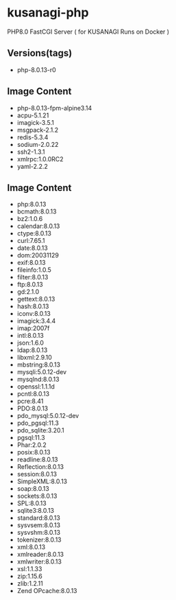 # kusanagi-php
PHP8.0 FastCGI Server ( for KUSANAGI Runs on Docker )

## Versions(tags)
- php-8.0.13-r0

## Image Content
- php-8.0.13-fpm-alpine3.14
- acpu-5.1.21
- imagick-3.5.1
- msgpack-2.1.2
- redis-5.3.4
- sodium-2.0.22
- ssh2-1.3.1
- xmlrpc:1.0.0RC2
- yaml-2.2.2

## Image Content
- php:8.0.13
- bcmath:8.0.13
- bz2:1.0.6
- calendar:8.0.13
- ctype:8.0.13
- curl:7.65.1
- date:8.0.13
- dom:20031129
- exif:8.0.13
- fileinfo:1.0.5
- filter:8.0.13
- ftp:8.0.13
- gd:2.1.0
- gettext:8.0.13
- hash:8.0.13
- iconv:8.0.13
- imagick:3.4.4
- imap:2007f
- intl:8.0.13
- json:1.6.0
- ldap:8.0.13
- libxml:2.9.10
- mbstring:8.0.13
- mysqli:5.0.12-dev
- mysqlnd:8.0.13
- openssl:1.1.1d
- pcntl:8.0.13
- pcre:8.41
- PDO:8.0.13
- pdo_mysql:5.0.12-dev
- pdo_pgsql:11.3
- pdo_sqlite:3.20.1
- pgsql:11.3
- Phar:2.0.2
- posix:8.0.13
- readline:8.0.13
- Reflection:8.0.13
- session:8.0.13
- SimpleXML:8.0.13
- soap:8.0.13
- sockets:8.0.13
- SPL:8.0.13
- sqlite3:8.0.13
- standard:8.0.13
- sysvsem:8.0.13
- sysvshm:8.0.13
- tokenizer:8.0.13
- xml:8.0.13
- xmlreader:8.0.13
- xmlwriter:8.0.13
- xsl:1.1.33
- zip:1.15.6
- zlib:1.2.11
- Zend OPcache:8.0.13

